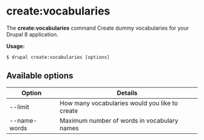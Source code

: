 # create:vocabularies
The **create:vocabularies** command Create dummy vocabularies for your Drupal 8 application.

**Usage:**
```
$ drupal create:vocabularies [options] 
```

## Available options
Option | Details
-------|-------------
--limit | How many vocabularies would you like to create
--name-words | Maximum number of words in vocabulary names

